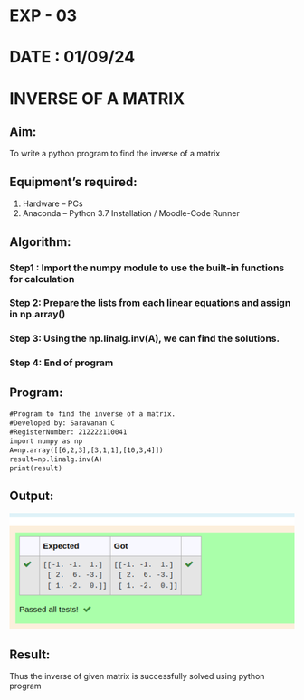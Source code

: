 # EXP - 03
# DATE : 01/09/24
# INVERSE OF A MATRIX
## Aim:
To write a python program to find the inverse of a matrix
## Equipment’s required:
1. 	Hardware – PCs
2. 	Anaconda – Python 3.7 Installation / Moodle-Code Runner
## Algorithm:
### Step1 : Import the numpy module to use the built-in functions for calculation
### Step 2: Prepare the lists from each linear equations and assign in np.array()

### Step 3: Using the np.linalg.inv(A), we can find the solutions.
### Step 4: End of program

## Program:
```
#Program to find the inverse of a matrix.
#Developed by: Saravanan C
#RegisterNumber: 212222110041
import numpy as np
A=np.array([[6,2,3],[3,1,1],[10,3,4]])
result=np.linalg.inv(A)
print(result)
```

## Output:

![Output](/image3.jpg)

## Result:
Thus the inverse of given matrix is successfully solved using python program

